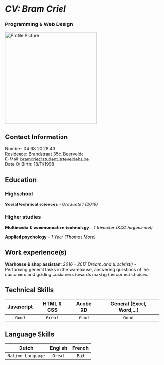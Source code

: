 # **_CV: Bram Criel_**
### Programming & Web Design
<img src="https://scontent-bru2-1.xx.fbcdn.net/v/t31.18172-8/23783722_1751885278156072_215186878286995840_o.jpg?_nc_cat=102&ccb=1-3&_nc_sid=09cbfe&_nc_ohc=bqEfhFLOl08AX9a-tAW&_nc_ht=scontent-bru2-1.xx&oh=cc0d8abe0dc607575822bab80ace81cb&oe=60A05966" alt="Profile Picture" width="300" height="300">
  
## Contact Information
Number: 04 68 23 28 43  
Residence: Brandstraat 35c, Beervelde  
E-Mail: bramcrie@student.arteveldehs.be  
Date Of Birth: 18/11/1998

## Education
### Highschool
**Social technical sciences** - _Graduated (2016)_

### Higher studies
**Multimedia & communcation technology** - _1 trimester (KDG hogeschool)_  

**Applied psychology** - _1 Year (Thomas More)_

## Work experience(s)
**Warhouse & shop assistant** _2016 - 2017_
_DreamLand (Lochristi)_ - Performing general tasks in the warehouse, answering questions of the customers and guiding customers towards making the correct choices.

## Technical Skills
Javascript | HTML & CSS | Adobe XD | General (Excel, Word,...)
:---: | :---: | :---: | :---: 
`Good` | `Great` | `Good` | `Good`

## Language Skills
Dutch | English | French
:---: | :---: | :---:
`Native Language` | `Great` | `Bad`

